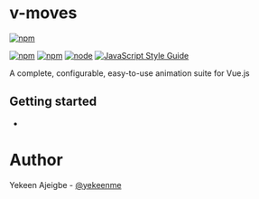 # v-moves

[![npm](https://img.shields.io/npm/v/v-moves.svg?maxAge=1000)](https://www.npmjs.com/package/v-moves)
<!-- [![dependency Status](https://img.shields.io/david/jeffijoe/v-moves.svg?maxAge=1000)](https://david-dm.org/jeffijoe/v-moves)
[![devDependency Status](https://img.shields.io/david/dev/jeffijoe/v-moves.svg?maxAge=1000)](https://david-dm.org/jeffijoe/v-moves)
[![Build Status](https://img.shields.io/travis/jeffijoe/v-moves.svg?maxAge=1000)](https://travis-ci.org/jeffijoe/v-moves)
[![Coveralls](https://img.shields.io/coveralls/jeffijoe/v-moves.svg?maxAge=1000)](https://coveralls.io/github/jeffijoe/v-moves)
[![Code Climate](https://img.shields.io/codeclimate/github/jeffijoe/v-moves.svg?maxAge=1000)](https://codeclimate.com/github/jeffijoe/v-moves) -->
[![npm](https://img.shields.io/npm/dt/v-moves.svg?maxAge=1000)](https://www.npmjs.com/package/v-moves)
[![npm](https://img.shields.io/npm/l/v-moves.svg?maxAge=1000)](https://github.com/jeffijoe/v-moves/blob/master/LICENSE.md)
[![node](https://img.shields.io/node/v/v-moves.svg?maxAge=1000)](https://www.npmjs.com/package/v-moves)
[![JavaScript Style Guide](https://img.shields.io/badge/code%20style-standard-brightgreen.svg)](http://standardjs.com/)

A complete, configurable, easy-to-use animation suite for Vue.js

## Getting started
-

# Author

Yekeen Ajeigbe - [@yekeenme](https://twitter.com/yekeenme)
